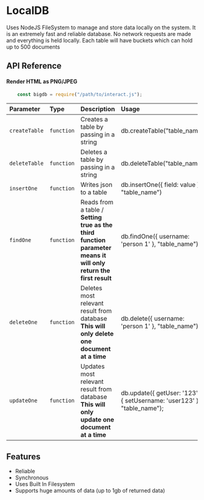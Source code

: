 
# LocalDB
Uses NodeJS FileSystem to manage and store data locally on the system. It is an extremely fast and reliable database. No network requests are made and everything is held locally. Each table will have buckets which can hold up to 500 documents 



## API Reference

#### Render HTML as PNG/JPEG

```js
    const bigdb = require("/path/to/interact.js");
```

| Parameter | Type     | Description                | Usage |
| :-------- | :------- | :------------------------- | :--------- |
| `createTable` | `function` | Creates a table by passing in a string | db.createTable("table_name") |
| `deleteTable` | `function` | Deletes a table by passing in a string | db.deleteTable("table_name") |
| `insertOne` | `function` | Writes json to a table | db.insertOne({ field: value }, "table_name") |
| `findOne` | `function` | Reads from a table / **Setting true as the third function parameter means it will only return the first result** | db.findOne({ username: 'person 1' }, "table_name"); |
| `deleteOne` | `function` | Deletes most relevant result from database **This will only delete one document at a time** | db.delete({ username: 'person 1' }, "table_name"); |
| `updateOne` | `function` | Updates most relevant result from database **This will only update one document at a time** | db.update({ getUser: '123' }, { setUsername: 'user123' }, "table_name"); |





## Features

- Reliable
- Synchronous
- Uses Built In Filesystem
- Supports huge amounts of data (up to 1gb of returned data)

